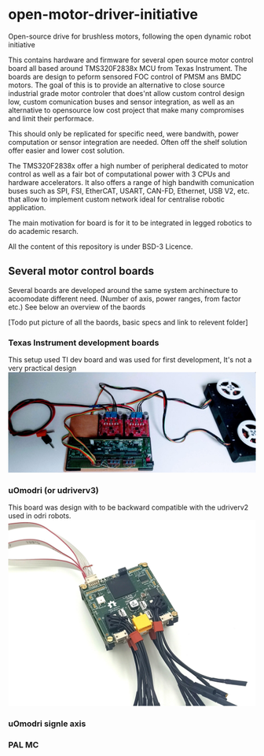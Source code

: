# open-motor-driver-initiative
Open-source drive for brushless motors, following the open dynamic robot initiative 

This contains hardware and firmware for several open source motor control board all based around TMS320F2838x MCU from Texas Instrument. The boards are design to peform sensored FOC control of PMSM ans BMDC motors.
The goal of this is to provide an alternative to close source industrial grade motor controler that does'nt allow custom control design low, custom comunication buses and sensor integration, as well as an alternative to opensource low cost project that make many compromises and limit their performace.

This should only be replicated for specific need, were bandwith, power computation or sensor integration are needed. Often off the shelf solution offer easier and lower cost solution. 

The TMS320F2838x offer a high number of peripheral dedicated to motor control as well as a fair bot of computational power with 3 CPUs and hardware accelerators. It also offers a range of high bandwith comunication buses such as SPI, FSI, EtherCAT, USART, CAN-FD, Ethernet, USB V2, etc. that allow to implement custom network ideal for centralise robotic application. 

The main motivation for board is for it to be integrated in legged robotics to do academic resarch. 

All the content of this repository is under BSD-3 Licence.

## Several motor control boards
Several boards are developed around the same system archinecture to acoomodate different need. (Number of axis, power ranges, from factor etc.)
See below an overview of the baords

[Todo put picture of all the baords, basic specs and link to relevent folder]

### Texas Instrument development boards
This setup used TI dev board and was used for first development, It's not a very practical design
![TI dev boars](doc/dev-board-setup/images/Dual_axis_setup.jpg)
### uOmodri (or udriverv3)
This board was design with to be backward compatible with the udriverv2 used in odri robots.
![uomodri](doc/uomodri/uomodri1.jpg)
### uOmodri signle axis

### PAL MC 
